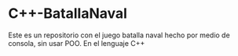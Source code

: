 # C++-BatallaNaval
Este es un repositorio con el juego batalla naval hecho por medio de consola, sin usar POO. En el lenguaje C++
